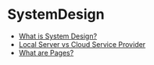 # SystemDesign

- [What is System Design?](https://github.com/priyal-p/SystemDesign/blob/master/What_is_System_Design%3F.md)
- [Local Server vs Cloud Service Provider](https://github.com/priyal-p/SystemDesign/blob/master/Local_Server_vs_Cloud_Service_Provider.md)
- [What are Pages?](https://github.com/priyal-p/SystemDesign/blob/master/What_are_Pages%3F.md)
